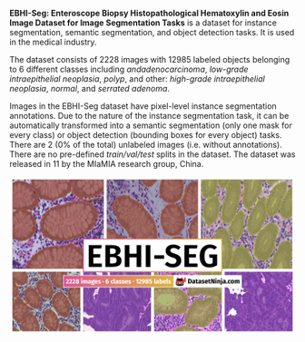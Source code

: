 **EBHI-Seg: Enteroscope Biopsy Histopathological Hematoxylin and Eosin Image Dataset for Image Segmentation Tasks** is a dataset for instance segmentation, semantic segmentation, and object detection tasks. It is used in the medical industry. 

The dataset consists of 2228 images with 12985 labeled objects belonging to 6 different classes including *andadenocarcinoma*, *low-grade intraepithelial neoplasia*, *polyp*, and other: *high-grade intraepithelial neoplasia*, *normal*, and *serrated adenoma*.

Images in the EBHI-Seg dataset have pixel-level instance segmentation annotations. Due to the nature of the instance segmentation task, it can be automatically transformed into a semantic segmentation (only one mask for every class) or object detection (bounding boxes for every object) tasks. There are 2 (0% of the total) unlabeled images (i.e. without annotations). There are no pre-defined <i>train/val/test</i> splits in the dataset. The dataset was released in 11 by the MIaMIA research group, China.

<img src="https://github.com/dataset-ninja/ebhi-seg/raw/main/visualizations/poster.png">
